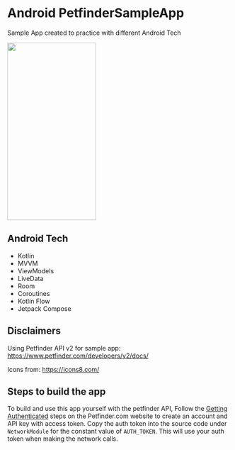 # Android PetfinderSampleApp
Sample App created to practice with different Android Tech

<img src="https://github.com/laurenyew/PetfinderSampleApp/blob/master/android/Screenshots/Animal_Search_Android_Demo_Screenshot.png" data-canonical-src="https://github.com/laurenyew/PetfinderSampleApp/blob/master/android/Screenshots/Animal_Search_Android_Demo_Screenshot.png" width="200" height="400" />

## Android Tech
* Kotlin
* MVVM
* ViewModels
* LiveData
* Room
* Coroutines
* Kotlin Flow
* Jetpack Compose

## Disclaimers

Using Petfinder API v2 for sample app:
https://www.petfinder.com/developers/v2/docs/

Icons from: https://icons8.com/

## Steps to build the app

To build and use this app yourself with the petfinder API,
Follow the [Getting Authenticated](https://www.petfinder.com/developers/v2/docs/) steps on the Petfinder.com website to create an account and API key with access token. 
Copy the auth token into the source code under `NetworkModule` for the constant value of `AUTH_TOKEN`. This will use your auth token when making the network calls.

